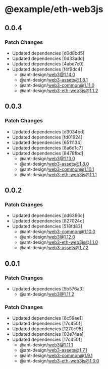 # @example/eth-web3js

## 0.0.4

### Patch Changes

- Updated dependencies [d0d8bd5]
- Updated dependencies [0d33add]
- Updated dependencies [4abe7c0]
- Updated dependencies [f4f9dc4]
  - @ant-design/web3@1.14.0
  - @ant-design/web3-assets@1.8.1
  - @ant-design/web3-common@1.11.0
  - @ant-design/web3-eth-web3js@1.1.2

## 0.0.3

### Patch Changes

- Updated dependencies [d3034bd]
- Updated dependencies [fd01924]
- Updated dependencies [6511134]
- Updated dependencies [8a6d1c7]
- Updated dependencies [8478fbd]
  - @ant-design/web3@1.13.0
  - @ant-design/web3-assets@1.8.0
  - @ant-design/web3-common@1.10.1
  - @ant-design/web3-eth-web3js@1.1.1

## 0.0.2

### Patch Changes

- Updated dependencies [dd6366c]
- Updated dependencies [827024c]
- Updated dependencies [518fd83]
  - @ant-design/web3-common@1.10.0
  - @ant-design/web3@1.12.0
  - @ant-design/web3-eth-web3js@1.1.0
  - @ant-design/web3-assets@1.7.2

## 0.0.1

### Patch Changes

- Updated dependencies [5b576a3]
  - @ant-design/web3@1.11.2

### Patch Changes

- Updated dependencies [8c59ee1]
- Updated dependencies [17c450f]
- Updated dependencies [1270c95]
- Updated dependencies [02e74aa]
- Updated dependencies [17c450f]
  - @ant-design/web3@1.11.1
  - @ant-design/web3-assets@1.7.1
  - @ant-design/web3-common@1.9.1
  - @ant-design/web3-eth-web3js@1.0.0
